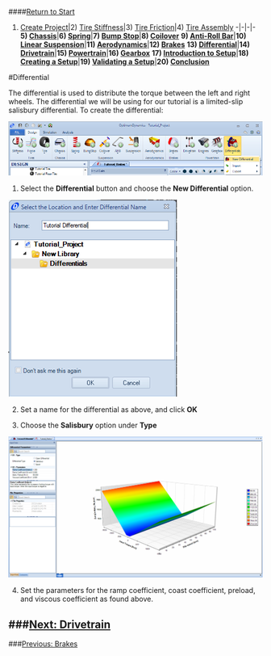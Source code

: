 ####[Return to Start](1_Tutorial_1.md)

1) [Create Project](2_Create_Project.md)|2) [Tire Stiffness](3_Tire_Stiffness.md)|3) [Tire Friction](4_Tire_Friction.md)|4) [Tire Assembly](5_TireAssy.md)
-|-|-|-
__5) [Chassis](6_Chassis.md)__|__6) [Spring](7_Spring.md)__|__7) [Bump Stop](8_BumpStop.md)__|__8) [Coilover](9_Coilover.md)__
__9) [Anti-Roll Bar](10_ARB.md)__|__10) [Linear Suspension](11_LinearSus.md)__|__11) [Aerodynamics](12_Aero.md)__|__12) [Brakes](13_Brakes.md)__
__13) [Differential](14_Diff.md)__|__14) [Drivetrain](15_DT.md)__|__15) [Powertrain](16_Powertrain.md)__|__16) [Gearbox](17_Gearbox.md)__
__17) [Introduction to Setup](18_Setupintro.md)__|__18) [Creating a Setup](19_Setup.md)__|__19) [Validating a Setup](20_ValidateSetup.md)__|__20) [Conclusion](21_Conclusion.md)__


#Differential

The differential is used to distribute the torque between the left and right wheels.  The differential we will be using for our tutorial is a limited-slip salisbury differential.  To create the differential:

![New Diff](../img/new_diff.png)

1) Select the __Differential__ button and choose the __New Differential__ option.

![Diff Name](../img/diff_name.png)

2) Set a name for the differential as above, and click __OK__

3) Choose the __Salisbury__ option under __Type__

![Salisbury Param](../img/diff_param.png)

4) Set the parameters for the ramp coefficient, coast coefficient, preload, and viscous coefficient as found above.

###[Next: Drivetrain](15_DT.md)
--------------------------------------------------------
###[Previous: Brakes](13_Brakes.md)